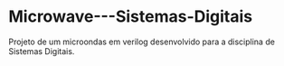 # Microwave---Sistemas-Digitais
Projeto de um microondas em verilog desenvolvido para a disciplina de Sistemas Digitais.
